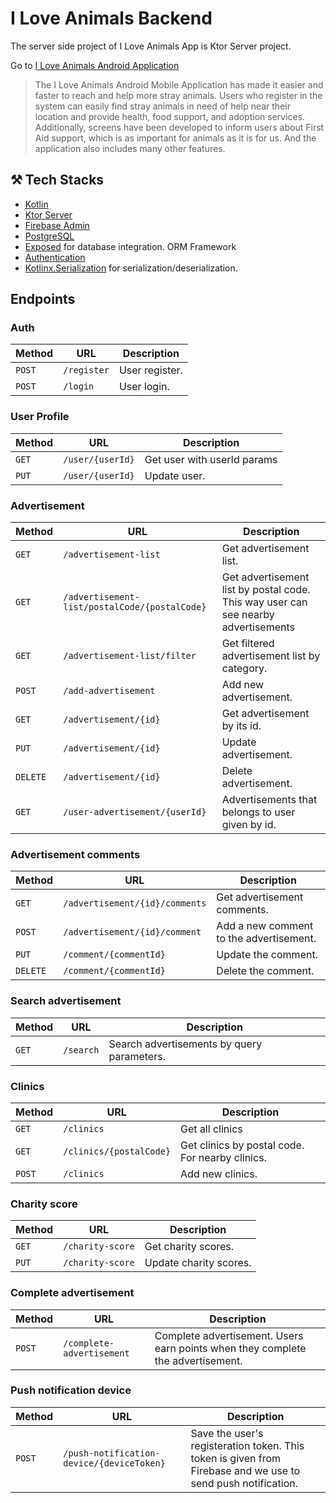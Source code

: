 # I Love Animals Backend
The server side project of I Love Animals App is Ktor Server project.

Go to [I Love Animals Android Application](https://github.com/iamsuatzengin/i-love-animals-android)

<blockquote>
  The I Love Animals Android Mobile Application has made it easier and faster to reach and help more stray animals. Users who register in the system can easily find stray animals in need of help near their location and provide health, food support, and adoption services. Additionally, screens have been developed to inform users about First Aid support, which is as important for animals as it is for us. And the application also includes many other features.
</blockquote>

## ⚒️ Tech Stacks
* [Kotlin](https://kotlinlang.org/)
* [Ktor Server](https://ktor.io/docs/server-create-a-new-project.html)
* [Firebase Admin](https://firebase.google.com/docs/cloud-messaging?hl=tr)
* [PostgreSQL](https://www.postgresql.org/)
* [Exposed](https://ktor.io/docs/server-integrate-database.html) for database integration. ORM Framework
* [Authentication](https://ktor.io/docs/server-auth.html)
* [Kotlinx.Serialization](https://github.com/Kotlin/kotlinx.serialization) for serialization/deserialization.

## Endpoints

### Auth
| Method   | URL                                      | Description                              |
| -------- | ---------------------------------------- | ---------------------------------------- |
| `POST`   | `/register`                              | User register.                           |
| `POST`   | `/login`                                 | User login.                              |

### User Profile
| Method   | URL                                       | Description                              |
| -------- | ---------------------------------------- | ----------------------------------------  |
| `GET`    | `/user/{userId}`                          | Get user with userId params              |
| `PUT`    | `/user/{userId}`                          | Update user.                             |

### Advertisement
| Method      | URL                                           | Description                                                                         |
| --------    | ----------------------------------------      | ----------------------------------------                                            |
| `GET`       | `/advertisement-list`                         | Get advertisement list.                                                             |
| `GET`       | `/advertisement-list/postalCode/{postalCode}` |  Get advertisement list by postal code. This way user can see nearby advertisements |
| `GET`       | `/advertisement-list/filter`                  | Get filtered advertisement list by category.                                        |
| `POST`      | `/add-advertisement`                          | Add new advertisement.                                                              |
| `GET`       | `/advertisement/{id}`                         | Get advertisement by its id.                                                        |
| `PUT`       | `/advertisement/{id}`                         | Update advertisement.                                                               |
| `DELETE`    | `/advertisement/{id}`                         | Delete advertisement.                                                               |
| `GET`       | `/user-advertisement/{userId}`                | Advertisements that belongs to user given by id.                                    |

### Advertisement comments
| Method      | URL                                                     | Description                                        |
| --------    | ----------------------------------------                | ----------------------------------------           |
| `GET`       | `/advertisement/{id}/comments`                          | Get advertisement comments.                        |
| `POST`      | `/advertisement/{id}/comment`                           | Add a new comment to the advertisement.            |
| `PUT`       | `/comment/{commentId}`                                  | Update the comment.                                |
| `DELETE`    | `/comment/{commentId}`                                  | Delete the comment.                                |

### Search advertisement
| Method      | URL                                                     | Description                                        |
| --------    | ----------------------------------------                | ----------------------------------------           |
| `GET`       | `/search`                                               | Search advertisements by query parameters.         |

### Clinics
| Method    | URL                                       | Description                                             |
| --------  | ----------------------------------------  | ----------------------------------------                |
| `GET`     | `/clinics`                                | Get all clinics                                         |
| `GET`     | `/clinics/{postalCode}`                   | Get clinics by postal code. For nearby clinics.         |
| `POST`    | `/clinics`                                | Add new clinics.                                        |

### Charity score
| Method      | URL                                     | Description                 |
| --------    | ----------------------------------------| ----------------------------|
| `GET`       | `/charity-score`                        | Get charity scores.         |
| `PUT`       | `/charity-score`                        | Update charity scores.      |

### Complete advertisement
| Method    | URL                                       | Description                                                                      |
| --------  | ----------------------------------------  | ----------------------------------------                                         |
| `POST`    | `/complete-advertisement`                 | Complete advertisement. Users earn points when they complete the advertisement.  |

### Push notification device
| Method    | URL                                       | Description                                                                                                   |
| --------  | ----------------------------------------  | ----------------------------------------                                                                      |
| `POST`    | `/push-notification-device/{deviceToken}` | Save the user's registeration token. This token is given from Firebase and we use to send push notification.  |
        
